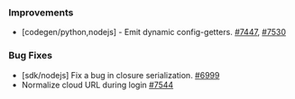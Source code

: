 
### Improvements
  
- [codegen/python,nodejs] - Emit dynamic config-getters.
  [#7447](https://github.com/pulumi/pulumi/pull/7447),  [#7530](https://github.com/pulumi/pulumi/pull/7530)

### Bug Fixes

- [sdk/nodejs] Fix a bug in closure serialization. 
  [#6999](https://github.com/pulumi/pulumi/pull/6999)
- Normalize cloud URL during login
  [#7544](https://github.com/pulumi/pulumi/pull/7544)
